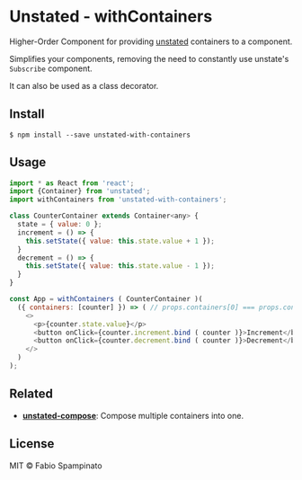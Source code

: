 # Unstated - withContainers

Higher-Order Component for providing [unstated](https://github.com/jamiebuilds/unstated) containers to a component.

Simplifies your components, removing the need to constantly use unstate's `Subscribe` component.

It can also be used as a class decorator.

## Install

```shell
$ npm install --save unstated-with-containers
```

## Usage

```js
import * as React from 'react';
import {Container} from 'unstated';
import withContainers from 'unstated-with-containers';

class CounterContainer extends Container<any> {
  state = { value: 0 };
  increment = () => {
    this.setState({ value: this.state.value + 1 });
  }
  decrement = () => {
    this.setState({ value: this.state.value - 1 });
  }
}

const App = withContainers ( CounterContainer )(
  ({ containers: [counter] }) => ( // props.containers[0] === props.container
    <>
      <p>{counter.state.value}</p>
      <button onClick={counter.increment.bind ( counter )}>Increment</button>
      <button onClick={counter.decrement.bind ( counter )}>Decrement</button>
    </>
  )
);
```

## Related

- **[unstated-compose](https://github.com/fabiospampinato/unstated-compose)**: Compose multiple containers into one.

## License

MIT © Fabio Spampinato
